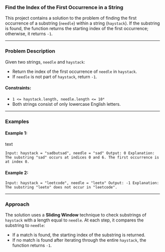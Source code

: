 ### Find the Index of the First Occurrence in a String

This project contains a solution to the problem of finding the first occurrence of a substring (`needle`) within a
string (`haystack`). If the substring is found, the function returns the starting index of the first occurrence;
otherwise, it returns `-1`.

* * * * *

### Problem Description

Given two strings, `needle` and `haystack`:

- Return the index of the first occurrence of `needle` in `haystack`.
- If `needle` is not part of `haystack`, return `-1`.

#### Constraints:

- `1 <= haystack.length, needle.length <= 10⁴`
- Both strings consist of only lowercase English letters.

* * * * *

### Examples

#### Example 1:

text

`Input: haystack = "sadbutsad", needle = "sad"
Output: 0
Explanation: The substring "sad" occurs at indices 0 and 6. The first occurrence is at index 0.`

#### Example 2:

`Input: haystack = "leetcode", needle = "leeto"
Output: -1
Explanation: The substring "leeto" does not occur in "leetcode".`

* * * * *

### Approach

The solution uses a **Sliding Window** technique to check substrings of `haystack` with a length equal to `needle`. At
each step, it compares the substring to `needle`:

- If a match is found, the starting index of the substring is returned.
- If no match is found after iterating through the entire `haystack`, the function returns `-1`.
